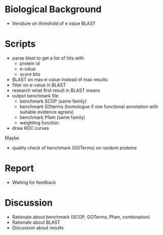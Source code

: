 # Biological Background
* literature on threshold of e value BLAST

# Scripts
* parse blast to get a list of hits with
    - protein id
    - e-value
    - score bits
* BLAST on max e-value instead of max results
* filter on e-value in BLAST
* research what first result in BLAST means
* output benchmark file
  - benchmark SCOP (same family)
  - benchmark GOterms (homologue if one functional annotation with suitable
    evidence agrees)
  - benchmark Pfam (same family)
  - weighting function
* draw ROC curves

Maybe

* quality check of benchmark (GOTerms) on random proteins

# Report

* Waiting for feedback

# Discussion

* Rationale about benchmark (SCOP, GOTerms, Pfam, combination)
* Rationale about BLAST
* Discussion about results

